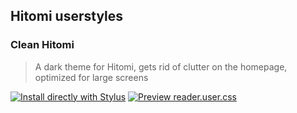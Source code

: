 ## Hitomi userstyles

### Clean Hitomi
> A dark theme for Hitomi, gets rid of clutter on the homepage, optimized for large screens

[![Install directly with Stylus](https://img.shields.io/badge/Install%20directly%20with-Stylus-00adad.svg)](https://ewasion.github.io/userstyles/hitomi/reader.user.css)
[![Preview reader.user.css](https://img.shields.io/badge/Preview-reader.user.css-00adad.svg)](https://ewasion.github.io/userstyles/hitomi/reader.preview.jpg)
